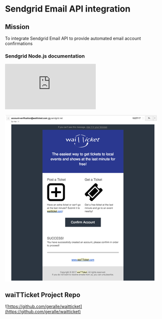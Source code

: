 # Sendgrid Email API integration

## Mission
To integrate Sendgrid Email API to provide automated email account confirmations

### Sendgrid Node.js documentation
![](https://sendgrid.com/docs/Integrate/Code_Examples/v3_Mail/nodejs.html)

![Email Screenshot](https://github.com/leodotng/sendgridproject/blob/master/public/images/email.png)




## waiTTicket Project Repo
![https://github.com/geralle/waitticket](https://github.com/geralle/waitticket)
